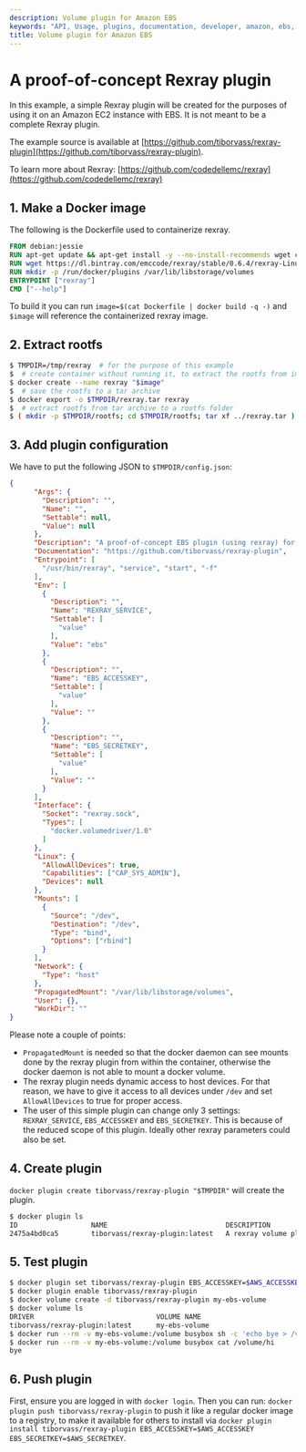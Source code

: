 ```yaml
---
description: Volume plugin for Amazon EBS
keywords: "API, Usage, plugins, documentation, developer, amazon, ebs, rexray, volume"
title: Volume plugin for Amazon EBS
---
```


<!-- This file is maintained within the docker/docker Github
     repository at https://github.com/docker/docker/. Make all
     pull requests against that repo. If you see this file in
     another repository, consider it read-only there, as it will
     periodically be overwritten by the definitive file. Pull
     requests which include edits to this file in other repositories
     will be rejected.
-->

# A proof-of-concept Rexray plugin

In this example, a simple Rexray plugin will be created for the purposes of using
it on an Amazon EC2 instance with EBS. It is not meant to be a complete Rexray plugin.

The example source is available at [https://github.com/tiborvass/rexray-plugin](https://github.com/tiborvass/rexray-plugin).

To learn more about Rexray: [https://github.com/codedellemc/rexray](https://github.com/codedellemc/rexray)

## 1. Make a Docker image

The following is the Dockerfile used to containerize rexray.

```Dockerfile
FROM debian:jessie
RUN apt-get update && apt-get install -y --no-install-recommends wget ca-certificates
RUN wget https://dl.bintray.com/emccode/rexray/stable/0.6.4/rexray-Linux-x86_64-0.6.4.tar.gz -O rexray.tar.gz && tar -xvzf rexray.tar.gz -C /usr/bin && rm rexray.tar.gz
RUN mkdir -p /run/docker/plugins /var/lib/libstorage/volumes
ENTRYPOINT ["rexray"]
CMD ["--help"]
```

To build it you can run `image=$(cat Dockerfile | docker build -q -)` and `$image`
will reference the containerized rexray image.

## 2. Extract rootfs

```sh
$ TMPDIR=/tmp/rexray  # for the purpose of this example
$  # create container without running it, to extract the rootfs from image
$ docker create --name rexray "$image"
$  # save the rootfs to a tar archive
$ docker export -o $TMPDIR/rexray.tar rexray
$  # extract rootfs from tar archive to a rootfs folder
$ ( mkdir -p $TMPDIR/rootfs; cd $TMPDIR/rootfs; tar xf ../rexray.tar )
```

## 3. Add plugin configuration

We have to put the following JSON to `$TMPDIR/config.json`:

```json
{
      "Args": {
        "Description": "",
        "Name": "",
        "Settable": null,
        "Value": null
      },
      "Description": "A proof-of-concept EBS plugin (using rexray) for Docker",
      "Documentation": "https://github.com/tiborvass/rexray-plugin",
      "Entrypoint": [
        "/usr/bin/rexray", "service", "start", "-f"
      ],
      "Env": [
        {
          "Description": "",
          "Name": "REXRAY_SERVICE",
          "Settable": [
            "value"
          ],
          "Value": "ebs"
        },
        {
          "Description": "",
          "Name": "EBS_ACCESSKEY",
          "Settable": [
            "value"
          ],
          "Value": ""
        },
        {
          "Description": "",
          "Name": "EBS_SECRETKEY",
          "Settable": [
            "value"
          ],
          "Value": ""
        }
      ],
      "Interface": {
        "Socket": "rexray.sock",
        "Types": [
          "docker.volumedriver/1.0"
        ]
      },
      "Linux": {
        "AllowAllDevices": true,
        "Capabilities": ["CAP_SYS_ADMIN"],
        "Devices": null
      },
      "Mounts": [
        {
          "Source": "/dev",
          "Destination": "/dev",
          "Type": "bind",
          "Options": ["rbind"]
        }
      ],
      "Network": {
        "Type": "host"
      },
      "PropagatedMount": "/var/lib/libstorage/volumes",
      "User": {},
      "WorkDir": ""
}
```

Please note a couple of points:
- `PropagatedMount` is needed so that the docker daemon can see mounts done by the
rexray plugin from within the container, otherwise the docker daemon is not able
to mount a docker volume.
- The rexray plugin needs dynamic access to host devices. For that reason, we
have to give it access to all devices under `/dev` and set `AllowAllDevices` to
true for proper access.
- The user of this simple plugin can change only 3 settings: `REXRAY_SERVICE`,
`EBS_ACCESSKEY` and `EBS_SECRETKEY`. This is because of the reduced scope of this
plugin. Ideally other rexray parameters could also be set.

## 4. Create plugin

`docker plugin create tiborvass/rexray-plugin "$TMPDIR"` will create the plugin.

```sh
$ docker plugin ls
ID                  NAME                             DESCRIPTION                         ENABLED
2475a4bd0ca5        tiborvass/rexray-plugin:latest   A rexray volume plugin for Docker   false
```

## 5. Test plugin

```sh
$ docker plugin set tiborvass/rexray-plugin EBS_ACCESSKEY=$AWS_ACCESSKEY EBS_SECRETKEY=$AWS_SECRETKEY`
$ docker plugin enable tiborvass/rexray-plugin
$ docker volume create -d tiborvass/rexray-plugin my-ebs-volume
$ docker volume ls
DRIVER                              VOLUME NAME
tiborvass/rexray-plugin:latest      my-ebs-volume
$ docker run --rm -v my-ebs-volume:/volume busybox sh -c 'echo bye > /volume/hi'
$ docker run --rm -v my-ebs-volume:/volume busybox cat /volume/hi
bye
```

## 6. Push plugin

First, ensure you are logged in with `docker login`. Then you can run:
`docker plugin push tiborvass/rexray-plugin` to push it like a regular docker
image to a registry, to make it available for others to install via
`docker plugin install tiborvass/rexray-plugin EBS_ACCESSKEY=$AWS_ACCESSKEY EBS_SECRETKEY=$AWS_SECRETKEY`.
